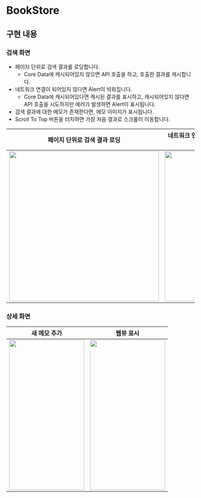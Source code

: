 # BookStore

## 구현 내용
### 검색 화면

- 페이지 단위로 검색 결과를 로딩합니다.  
  - Core Data에 캐시되어있지 않으면 API 호출을 하고, 호출한 결과를 캐시합니다.
- 네트워크 연결이 되어있지 않다면 Alert이 띄워집니다.
  - Core Data에 캐시되어있다면 캐시된 결과를 표시하고, 캐시되어있지 않다면 API 호출을 시도하지만 에러가 발생하면 Alert이 표시됩니다.
- 검색 결과에 대한 메모가 존재한다면, 메모 이미지가 표시됩니다.
- Scroll To Top 버튼을 터치하면 가장 처음 결과로 스크롤이 이동합니다.

|페이지 단위로 검색 결과 로딩|네트워크 연결 유실시 Alert 표시|메모 존재시 메모 이미지 표시|
|---|---|---|
|<img src="https://user-images.githubusercontent.com/60725934/193575756-32cad12d-4422-4aba-ade8-6729e0199c7f.gif" width="400" height="400"/>|<img src="https://i.imgur.com/iZqIZra.gif" width="200" height="400"/>|<img src="https://i.imgur.com/Y3m0qAH.png" width="200" height="400"/>|

### 상세 화면
|새 메모 추가|웹뷰 표시|
|---|---|
|<img src="https://user-images.githubusercontent.com/60725934/193577274-5086b937-1b7e-4731-be34-5039f00f94ed.gif" width="200" height="400"/>|<img src="https://user-images.githubusercontent.com/60725934/193577538-c5789898-7175-45f7-907b-5a1e2c16e8d1.gif" width="200" height="400"/>|
